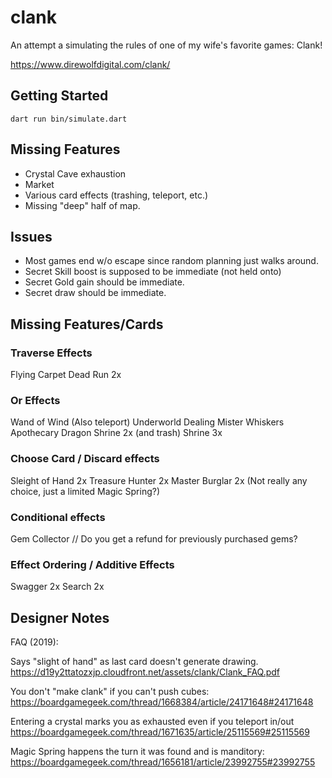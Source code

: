 # clank

An attempt a simulating the rules of one of my wife's favorite games: Clank!

https://www.direwolfdigital.com/clank/


## Getting Started

```
dart run bin/simulate.dart
```

## Missing Features
* Crystal Cave exhaustion
* Market
* Various card effects (trashing, teleport, etc.)
* Missing "deep" half of map.

## Issues
* Most games end w/o escape since random planning just walks around.
* Secret Skill boost is supposed to be immediate (not held onto)
* Secret Gold gain should be immediate.
* Secret draw should be immediate.

## Missing Features/Cards

### Traverse Effects
Flying Carpet
Dead Run 2x

### Or Effects
Wand of Wind (Also teleport)
Underworld Dealing
Mister Whiskers
Apothecary
Dragon Shrine 2x (and trash)
Shrine 3x

### Choose Card / Discard effects
Sleight of Hand 2x
Treasure Hunter 2x
Master Burglar 2x (Not really any choice, just a limited Magic Spring?)

### Conditional effects
Gem Collector // Do you get a refund for previously purchased gems?

### Effect Ordering / Additive Effects
Swagger 2x
Search 2x

## Designer Notes
FAQ (2019):

Says "slight of hand" as last card doesn't generate drawing.
https://d19y2ttatozxjp.cloudfront.net/assets/clank/Clank_FAQ.pdf

You don't "make clank" if you can't push cubes:
https://boardgamegeek.com/thread/1668384/article/24171648#24171648

Entering a crystal marks you as exhausted even if you teleport in/out
https://boardgamegeek.com/thread/1671635/article/25115569#25115569

Magic Spring happens the turn it was found and is manditory:
https://boardgamegeek.com/thread/1656181/article/23992755#23992755
